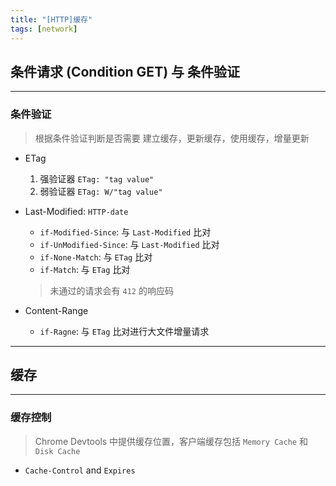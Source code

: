 ```yaml
---
title: "[HTTP]缓存"
tags: [network]
---
```


## 条件请求 (Condition GET) 与 条件验证

---

### 条件验证

> 根据条件验证判断是否需要 建立缓存，更新缓存，使用缓存，增量更新

- ETag

  1. 强验证器 `ETag: "tag value"`
  2. 弱验证器 `ETag: W/"tag value"`

- Last-Modified: `HTTP-date`

  - `if-Modified-Since`: 与 `Last-Modified` 比对
  - `if-UnModified-Since`: 与 `Last-Modified` 比对
  - `if-None-Match`: 与 `ETag` 比对
  - `if-Match`: 与 `ETag` 比对

  > 未通过的请求会有 `412` 的响应码

- Content-Range

  - `if-Ragne`: 与 `ETag` 比对进行大文件增量请求

---

## 缓存

---

### 缓存控制

> Chrome Devtools 中提供缓存位置，客户端缓存包括 `Memory Cache` 和 `Disk Cache`

- `Cache-Control` and `Expires`
